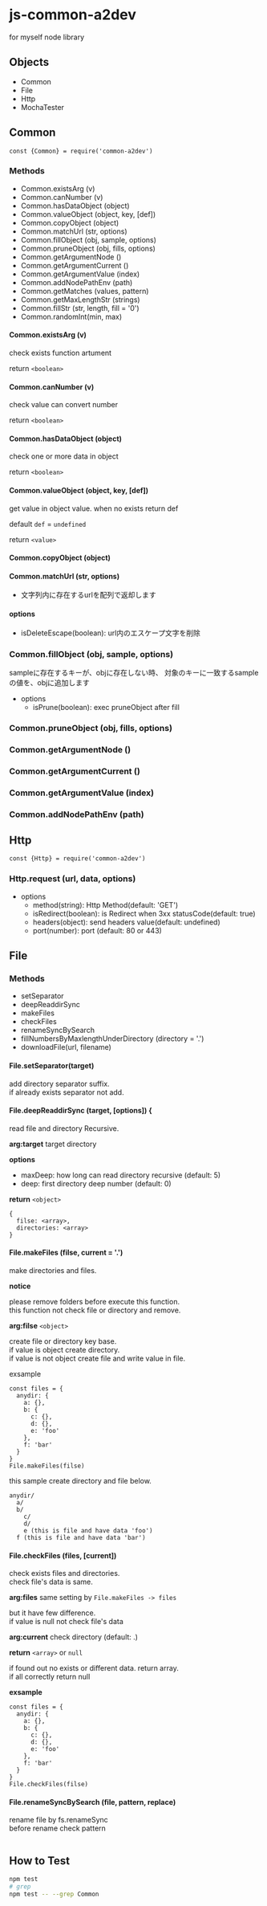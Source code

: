 # js-common-a2dev

for myself node library

## Objects

- Common
- File
- Http
- MochaTester

## Common

```
const {Common} = require('common-a2dev')
```

### Methods

- Common.existsArg (v)
- Common.canNumber (v)
- Common.hasDataObject (object)
- Common.valueObject (object, key, [def])
- Common.copyObject (object)
- Common.matchUrl (str, options)
- Common.fillObject (obj, sample, options)
- Common.pruneObject (obj, fills, options)
- Common.getArgumentNode ()
- Common.getArgumentCurrent ()
- Common.getArgumentValue (index)
- Common.addNodePathEnv (path)
- Common.getMatches (values, pattern)
- Common.getMaxLengthStr (strings)
- Common.fillStr (str, length, fill = '0')
- Common.randomInt(min, max)

#### Common.existsArg (v)
check exists function artument

return `<boolean>`

#### Common.canNumber (v)
check value can convert number

return `<boolean>`

#### Common.hasDataObject (object)
check one or more data in object

return `<boolean>`

#### Common.valueObject (object, key, [def])
get value in object value. when no exists return def

default `def` = `undefined`

return `<value>`

#### Common.copyObject (object)

#### Common.matchUrl (str, options)
- 文字列内に存在するurlを配列で返却します

####  options
- isDeleteEscape(boolean): url内のエスケープ文字を削除

### Common.fillObject (obj, sample, options)

sampleに存在するキーが、objに存在しない時、
対象のキーに一致するsampleの値を、objに追加します

- options
  - isPrune(boolean): exec pruneObject after fill

### Common.pruneObject (obj, fills, options)

### Common.getArgumentNode ()

### Common.getArgumentCurrent ()

### Common.getArgumentValue (index)

### Common.addNodePathEnv (path)

## Http

```
const {Http} = require('common-a2dev')
```

### Http.request (url, data, options)

- options
  - method(string): Http Method(default: 'GET')
  - isRedirect(boolean): is Redirect when 3xx statusCode(default: true)
  - headers(object): send headers value(default: undefined)
  - port(number): port (default: 80 or 443)


## File

### Methods

- setSeparator
- deepReaddirSync
- makeFiles
- checkFiles
- renameSyncBySearch
- fillNumbersByMaxlengthUnderDirectory (directory = '.')
- downloadFile(url, filename)

#### File.setSeparator(target)

add directory separator suffix.  
if already exists separator not add.

#### File.deepReaddirSync (target, [options]) {
read file and directory Recursive.  


**arg:target** target directory

**options**

- maxDeep: how long can read directory recursive (default: 5)
- deep: first directory deep number (default: 0)

**return** `<object>`

```
{
  filse: <array>,
  directories: <array>
}
```

#### File.makeFiles (filse, current = '.')

make directories and files.

**notice**

please remove folders before execute this function.  
this function not check file or directory and remove.

**arg:filse** `<object>`

create file or directory key base.  
if value is object create directory.  
if value is not object create file and write value in file.  

exsample

```
const files = {
  anydir: {
    a: {},
    b: {
      c: {},
      d: {},
      e: 'foo'
    },
    f: 'bar'
  }
}
File.makeFiles(filse)
```

this sample create directory and file below.

```
anydir/
  a/
  b/
    c/
    d/
    e (this is file and have data 'foo')
  f (this is file and have data 'bar')
```

#### File.checkFiles (files, [current])

check exists files and directories.  
check file's data is same.

**arg:files**
same setting by `File.makeFiles -> files`

but it have few difference.  
if value is null not check file's data

**arg:current** check directory (default: .)

**return** `<array>` or `null`

if found out no exists or different data. return array.  
if all correctly return null

**exsample**

```
const files = {
  anydir: {
    a: {},
    b: {
      c: {},
      d: {},
      e: 'foo'
    },
    f: 'bar'
  }
}
File.checkFiles(filse)
```

#### File.renameSyncBySearch (file, pattern, replace)

rename file by fs.renameSync  
before rename check pattern 

```

```

## How to Test

```bash
npm test
# grep
npm test -- --grep Common
```
